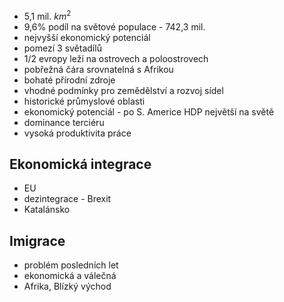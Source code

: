 - 5,1 mil. $km^2$
- 9,6% podíl na světové populace - 742,3 mil.
- nejvyšší ekonomický potenciál
- pomezí 3 světadílů
- 1/2 evropy leží na ostrovech a poloostrovech
- pobřežná čára srovnatelná s Afrikou
- bohaté přírodní zdroje
- vhodné podmínky pro zemědělství a rozvoj sídel
- historické průmyslové oblasti
- ekonomický potenciál - po S. Americe HDP největší na světě
- dominance terciéru
- vysoká produktivita práce
## Ekonomická integrace
- EU
- dezintegrace - Brexit
- Katalánsko
## Imigrace
- problém posledních let
- ekonomická a válečná
- Afrika, Blízký východ